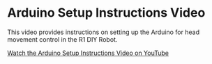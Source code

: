 # Arduino Setup Instructions Video

This video provides instructions on setting up the Arduino for head movement control in the R1 DIY Robot.

[Watch the Arduino Setup Instructions Video on YouTube](https://youtu.be/LZN1rNx5XJ8)

